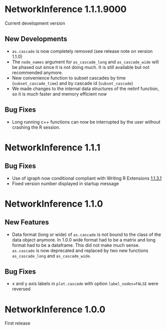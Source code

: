 # NetworkInference 1.1.1.9000

Current development version

## New Developments

* `as.cascade` is now completely removed (see release note on version 1.1.0)
* The `node_names` argument for `as_cascade_long` and `as_cascade_wide` will be 
phased out since it is not doing much. It is still available but not recommended
anymore.
* New convenience function to subset cascades by time (`subset_cascade_time`) and by cascade id (`subset_cascade`)
* We made changes to the internal data structures of the netinf function, so it is much faster and memory efficient now

## Bug Fixes

* Long running c++ functions can now be interrupted by the user without crashing the R session.

# NetworkInference 1.1.1

## Bug Fixes

* Use of igraph now conditional compliant with Writing R Extensions [1.1.3.1](https://cran.r-project.org/doc/manuals/r-release/R-exts.html#Suggested-packages)
* Fixed version number displayed in startup message


# NetworkInference 1.1.0

## New Features

* Data format (long or wide) of `as.cascade` is not bound to the class of the data object anymore. In 1.0.0 wide format had to be a matrix and long format had to be a dataframe. This did not make much sense. `as.cascade` is now deprecated and replaced by two new functions `as_cascade_long` and `as_cascade_wide`.

## Bug Fixes

* x and y axis labels in `plot.cascade` with option `label_nodes=FALSE` were
    reversed


# NetworkInference 1.0.0

First release
